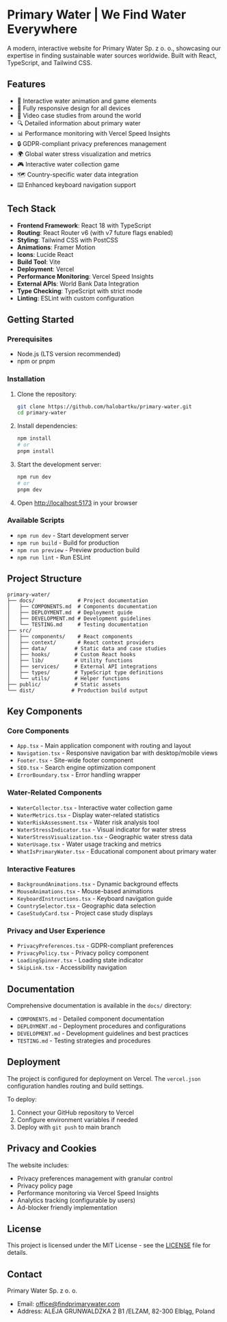 # Primary Water | We Find Water Everywhere

A modern, interactive website for Primary Water Sp. z o. o., showcasing our expertise in finding sustainable water sources worldwide. Built with React, TypeScript, and Tailwind CSS.

## Features

- 🌊 Interactive water animation and game elements
- 📱 Fully responsive design for all devices
- 🎥 Video case studies from around the world
- 🔍 Detailed information about primary water
- 📊 Performance monitoring with Vercel Speed Insights
- 🔒 GDPR-compliant privacy preferences management
- 🌍 Global water stress visualization and metrics
- 🎮 Interactive water collection game
- 🗺️ Country-specific water data integration
- ⌨️ Enhanced keyboard navigation support

## Tech Stack

- **Frontend Framework**: React 18 with TypeScript
- **Routing**: React Router v6 (with v7 future flags enabled)
- **Styling**: Tailwind CSS with PostCSS
- **Animations**: Framer Motion
- **Icons**: Lucide React
- **Build Tool**: Vite
- **Deployment**: Vercel
- **Performance Monitoring**: Vercel Speed Insights
- **External APIs**: World Bank Data Integration
- **Type Checking**: TypeScript with strict mode
- **Linting**: ESLint with custom configuration

## Getting Started

### Prerequisites

- Node.js (LTS version recommended)
- npm or pnpm

### Installation

1. Clone the repository:
   ```bash
   git clone https://github.com/halobartku/primary-water.git
   cd primary-water
   ```

2. Install dependencies:
   ```bash
   npm install
   # or
   pnpm install
   ```

3. Start the development server:
   ```bash
   npm run dev
   # or
   pnpm dev
   ```

4. Open [http://localhost:5173](http://localhost:5173) in your browser

### Available Scripts

- `npm run dev` - Start development server
- `npm run build` - Build for production
- `npm run preview` - Preview production build
- `npm run lint` - Run ESLint

## Project Structure

```
primary-water/
├── docs/              # Project documentation
│   ├── COMPONENTS.md  # Components documentation
│   ├── DEPLOYMENT.md  # Deployment guide
│   ├── DEVELOPMENT.md # Development guidelines
│   └── TESTING.md     # Testing documentation
├── src/
│   ├── components/    # React components
│   ├── context/       # React context providers
│   ├── data/         # Static data and case studies
│   ├── hooks/        # Custom React hooks
│   ├── lib/          # Utility functions
│   ├── services/     # External API integrations
│   ├── types/        # TypeScript type definitions
│   └── utils/        # Helper functions
├── public/           # Static assets
└── dist/            # Production build output
```

## Key Components

### Core Components
- `App.tsx` - Main application component with routing and layout
- `Navigation.tsx` - Responsive navigation bar with desktop/mobile views
- `Footer.tsx` - Site-wide footer component
- `SEO.tsx` - Search engine optimization component
- `ErrorBoundary.tsx` - Error handling wrapper

### Water-Related Components
- `WaterCollector.tsx` - Interactive water collection game
- `WaterMetrics.tsx` - Display water-related statistics
- `WaterRiskAssessment.tsx` - Water risk analysis tool
- `WaterStressIndicator.tsx` - Visual indicator for water stress
- `WaterStressVisualization.tsx` - Geographic water stress data
- `WaterUsage.tsx` - Water usage tracking and metrics
- `WhatIsPrimaryWater.tsx` - Educational component about primary water

### Interactive Features
- `BackgroundAnimations.tsx` - Dynamic background effects
- `MouseAnimations.tsx` - Mouse-based animations
- `KeyboardInstructions.tsx` - Keyboard navigation guide
- `CountrySelector.tsx` - Geographic data selection
- `CaseStudyCard.tsx` - Project case study displays

### Privacy and User Experience
- `PrivacyPreferences.tsx` - GDPR-compliant preferences
- `PrivacyPolicy.tsx` - Privacy policy component
- `LoadingSpinner.tsx` - Loading state indicator
- `SkipLink.tsx` - Accessibility navigation

## Documentation

Comprehensive documentation is available in the `docs/` directory:
- `COMPONENTS.md` - Detailed component documentation
- `DEPLOYMENT.md` - Deployment procedures and configurations
- `DEVELOPMENT.md` - Development guidelines and best practices
- `TESTING.md` - Testing strategies and procedures

## Deployment

The project is configured for deployment on Vercel. The `vercel.json` configuration handles routing and build settings.

To deploy:
1. Connect your GitHub repository to Vercel
2. Configure environment variables if needed
3. Deploy with `git push` to main branch

## Privacy and Cookies

The website includes:
- Privacy preferences management with granular control
- Privacy policy page
- Performance monitoring via Vercel Speed Insights
- Analytics tracking (configurable by users)
- Ad-blocker friendly implementation

## License

This project is licensed under the MIT License - see the [LICENSE](LICENSE) file for details.

## Contact

Primary Water Sp. z o. o.
- Email: office@findprimarywater.com
- Address: ALEJA GRUNWALDZKA 2 B1 /ELZAM, 82-300 Elbląg, Poland
